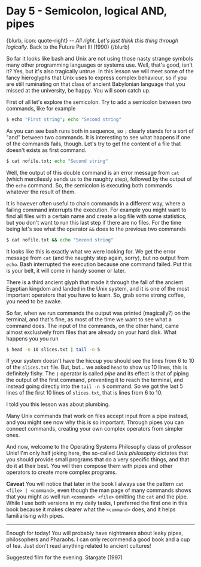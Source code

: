 # Day 5 - Semicolon, logical AND, pipes

{blurb, icon: quote-right}
-- _All right. Let's just think this thing through logically._
Back to the Future Part III (1990)
{/blurb}

So far it looks like bash and Unix are not using those nasty strange symbols many other programming languages or systems use. Well, that's good, isn't it? Yes, but it's also tragically untrue. In this lesson we will meet some of the fancy hieroglyphs that Unix uses to express complex behaviour, so if you are still ruminating on that class of ancient Babylonian language that you missed at the university, be happy. You will soon catch up.

First of all let's explore the semicolon. Try to add a semicolon between two commands, like for example

``` sh
$ echo "First string"; echo "Second string"
```

As you can see bash runs both in sequence, so `;` clearly stands for a sort of "and" between two commands. It is interesting to see what happens if one of the commands fails, though. Let's try to get the content of a file that doesn't exists as first command.

``` sh
$ cat nofile.txt; echo "Second string"
```

Well, the output of this double command is an error message from `cat` (which mercilessly sends us to the naughty step), followed by the output of the `echo` command. So, the semicolon is executing both commands whatever the result of them.

It is however often useful to chain commands in a different way, where a failing command interrupts the execution. For example you might want to find all files with a certain name and create a log file with some statistics, but you don't want to run this last step if there are no files. For the time being let's see what the operator `&&` does to the previous two commands

``` sh
$ cat nofile.txt && echo "Second string"
```

It looks like this is exactly what we were looking for. We get the error message from `cat` (and the naughty step again, sorry), but no output from `echo`. Bash interrupted the execution because one command failed. Put this is your belt, it will come in handy sooner or later.

There is a third ancient glyph that made it through the fall of the ancient Egyptian kingdom and landed in the Unix system, and it is one of the most important operators that you have to learn. So, grab some strong coffee, you need to be awake.

So far, when we run commands the output was printed (magically?) on the terminal, and that's fine, as most of the time we want to see what a command does. The input of the commands, on the other hand, came almost exclusively from files that are already on your hard disk. What happens you you run

``` sh
$ head -n 10 slices.txt | tail -n 5
```

If your system doesn't have the hiccup you should see the lines from 6 to 10 of the `slices.txt` file. But, but... we asked `head` to show us 10 lines, this is definitely fishy. The `|` operator is called _pipe_ and its effect is that of piping the output of the first command, preventing it to reach the terminal, and instead going directly into the `tail -n 5` command. So we got the last 5 lines of the first 10 lines of `slices.txt`, that is lines from 6 to 10. 

I told you this lesson was about plumbing. 

Many Unix commands that work on files accept input from a pipe instead, and you might see now why this is so important. Through pipes you can connect commands, creating your own complex operators from simpler ones.

And now, welcome to the Operating Systems Philosophy class of professor Unix! I'm only half joking here, the so-called _Unix philosophy_ dictates that you should provide small programs that do a very specific things, and that do it at their best. You will then compose them with pipes and other operators to create more complex programs.

**Caveat** You will notice that later in the book I always use the pattern `cat <file> | <command>`, even though the man page of many commands shows that you might as well run `<command> <file>` omitting the `cat` and the pipe. While I use both versions in my daily tasks, I preferred the first one in this book because it makes clearer what the `<command>` does, and it helps familiarising with pipes.

* * *

Enough for today! You will probably have nightmares about leaky pipes, philosophers and Pharaohs. I can only recommend a good book and a cup of tea. Just don't read anything related to ancient cultures!

Suggested film for the evening: Stargate (1997)